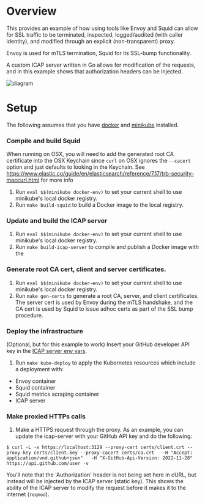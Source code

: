 # Overview

This provides an example of how using tools like Envoy and Squid can allow for SSL traffic to be terminated, inspected, logged/audited (with caller identity), and modified through an explicit (non-transparent) proxy. 

Envoy is used for mTLS termination, Squid for its SSL-bump functionality.

A custom ICAP server written in Go allows for modification of the requests, and in this example shows that authorization headers can be injected.

![diagram](https://github.com/kiambogo/squid_sandbox/assets/4472397/c12a7832-aac0-478e-bc6e-c78693ccaf83)


# Setup
The following assumes that you have [docker](https://www.docker.com/get-started/) and [minikube](https://minikube.sigs.k8s.io/docs/) installed.

### Compile and build Squid

When running on OSX, you will need to add the generated root CA certificate into the OSX Keychain since `curl` on OSX ignores the `--cacert` option and just defaults to looking in the Keychain.
See https://www.elastic.co/guide/en/elasticsearch/reference/7.17/trb-security-maccurl.html for more info

1. Run `eval $$(minikube docker-env)` to set your current shell to use minikube's local docker registry.
2. Run `make build-squid` to build a Docker image to the local registry.

### Update and build the ICAP server

1. Run `eval $$(minikube docker-env)` to set your current shell to use minikube's local docker registry.
2. Run `make build-icap-server` to compile and publish a Docker image with the 

### Generate root CA cert, client and server certificates.

1. Run `eval $$(minikube docker-env)` to set your current shell to use minikube's local docker registry.
2. Run `make gen-certs` to generate a root CA, server, and client certificates. The server cert is used by Envoy during the mTLS handshake, and the CA cert is used by Squid to issue adhoc certs as part of the SSL bump procedure. 

### Deploy the infrastructure

(Optional, but for this example to work) Insert your GitHub developer API key in the [ICAP server env vars](https://github.com/kiambogo/ssl-proxy/blob/main/deploy/kubernetes.yaml#L61).


1. Run `make kube-deploy` to apply the Kubernetes resources which include a deployment with:
  - Envoy container
  - Squid container
  - Squid metrics scraping container
  - ICAP server


### Make proxied HTTPs calls

1. Make a HTTPS request through the proxy. As an example, you can update the icap-server with your GitHub API key and do the following:

```
$ curl -L -x https://localhost:3129 --proxy-cert certs/client.crt --proxy-key certs/client.key --proxy-cacert certs/ca.crt   -H "Accept: application/vnd.github+json"   -H "X-GitHub-Api-Version: 2022-11-28"   https://api.github.com/user -v
```

You'll note that the 'Authorization' header is not being set here in cURL, but instead will be injected by the ICAP server (static key). This shows the ability of the ICAP server to modify the request before it makes it to the internet (`reqmod`).
